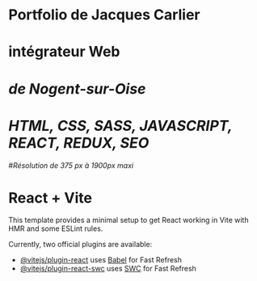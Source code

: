# **Portfolio de Jacques Carlier**
# intégrateur Web
# _de Nogent-sur-Oise_
# _HTML, CSS, SASS, JAVASCRIPT, REACT, REDUX, SEO_

#_Résolution de 375 px à 1900px maxi_


# React + Vite

This template provides a minimal setup to get React working in Vite with HMR and some ESLint rules.

Currently, two official plugins are available:

- [@vitejs/plugin-react](https://github.com/vitejs/vite-plugin-react/blob/main/packages/plugin-react/README.md) uses [Babel](https://babeljs.io/) for Fast Refresh
- [@vitejs/plugin-react-swc](https://github.com/vitejs/vite-plugin-react-swc) uses [SWC](https://swc.rs/) for Fast Refresh
